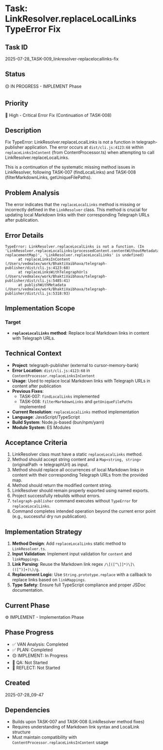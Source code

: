 # Task: LinkResolver.replaceLocalLinks TypeError Fix

## Task ID
2025-07-28_TASK-009_linkresolver-replacelocallinks-fix

## Status
🟡 IN PROGRESS - IMPLEMENT Phase

## Priority
🔴 High - Critical Error Fix (Continuation of TASK-008)

## Description
Fix TypeError: LinkResolver.replaceLocalLinks is not a function in telegraph-publisher application. The error occurs at `dist/cli.js:4123:68` within `replaceLinksInContent` (from ContentProcessor.ts) when attempting to call LinkResolver.replaceLocalLinks.

This is a continuation of the systematic missing method issues in LinkResolver, following TASK-007 (findLocalLinks) and TASK-008 (filterMarkdownLinks, getUniqueFilePaths).

## Problem Analysis
The error indicates that the `replaceLocalLinks` method is missing or incorrectly defined in the `LinkResolver` class. This method is crucial for updating local Markdown links with their corresponding Telegraph URLs after publication.

## Error Details
```
TypeError: LinkResolver.replaceLocalLinks is not a function. (In 'LinkResolver.replaceLocalLinks(processedContent.contentWithoutMetadata, replacementMap)', 'LinkResolver.replaceLocalLinks' is undefined)
      at replaceLinksInContent (/Users/vedmalex/work/BhaktiVaibhava/telegraph-publisher/dist/cli.js:4123:68)
      at replaceLinksWithTelegraphUrls (/Users/vedmalex/work/BhaktiVaibhava/telegraph-publisher/dist/cli.js:5485:41)
      at publishWithMetadata (/Users/vedmalex/work/BhaktiVaibhava/telegraph-publisher/dist/cli.js:5318:93)
```

## Implementation Scope
### Target
- **`replaceLocalLinks` method**: Replace local Markdown links in content with Telegraph URLs.

## Technical Context
- **Project**: telegraph-publisher (external to cursor-memory-bank)
- **Error Location**: `dist/cli.js:4123:68` in `ContentProcessor.replaceLinksInContent`
- **Usage**: Used to replace local Markdown links with Telegraph URLs in content after publication
- **Previous Fixes**:
  - TASK-007: `findLocalLinks` implemented
  - TASK-008: `filterMarkdownLinks` and `getUniqueFilePaths` implemented
- **Current Resolution**: `replaceLocalLinks` method implementation
- **Language**: JavaScript/TypeScript
- **Build System**: Node.js-based (bun/npm/yarn)
- **Module System**: ES Modules

## Acceptance Criteria
1. LinkResolver class must have a static `replaceLocalLinks` method.
2. Method should accept string content and a `Map<string, string>` (originalPath -> telegraphUrl) as input.
3. Method should replace all occurrences of local Markdown links in content with their corresponding Telegraph URLs from the provided map.
4. Method should return the modified content string.
5. LinkResolver should remain properly exported using named exports.
6. Project successfully rebuilds without errors.
7. `telegraph-publisher` command executes without `TypeError` for `replaceLocalLinks`.
8. Command completes intended operation beyond the current error point (e.g., successful dry run publication).

## Implementation Strategy
1. **Method Design**: Add `replaceLocalLinks` static method to `LinkResolver.ts`.
2. **Input Validation**: Implement input validation for `content` and `linkMappings`.
3. **Link Parsing**: Reuse the Markdown link regex `/\[([^\]]*)\]\(([^)]+)\)/g`.
4. **Replacement Logic**: Use `String.prototype.replace` with a callback to replace links based on `linkMappings`.
5. **Type Safety**: Ensure full TypeScript compliance and proper JSDoc documentation.

## Current Phase
⚙️ IMPLEMENT - Implementation Phase

## Phase Progress
- ✅ VAN Analysis: Completed
- ✅ PLAN: Completed
- 🟡 IMPLEMENT: In Progress
- 🔴 QA: Not Started
- 🔴 REFLECT: Not Started

## Created
2025-07-28_09-47

## Dependencies
- Builds upon TASK-007 and TASK-008 (LinkResolver method fixes)
- Requires understanding of Markdown link syntax and LocalLink structure
- Must maintain compatibility with `ContentProcessor.replaceLinksInContent` usage